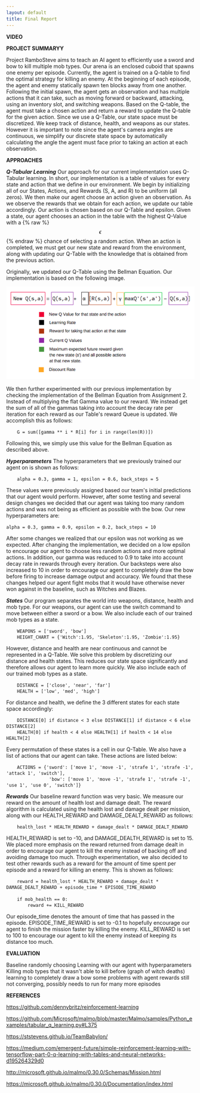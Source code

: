 ```yaml
---
layout: default
title: Final Report
---
```


**VIDEO**

**PROJECT SUMMARYY**

Project RamboSteve aims to teach an AI agent to efficiently use a sword and bow to kill multiple mob types. Our arena is an enclosed cuboid that spawns one enemy per episode. Currently, the agent is trained on a Q-table to find the optimal strategy for killing an enemy. At the beginning of each episode, the agent and enemy statically spawn ten blocks away from one another. Following the initial spawn, the agent gets an observation and has multiple actions that it can take, such as moving forward or backward, attacking, using an inventory slot, and switching weapons. Based on the Q-table, the agent must take a chosen action and return a reward to update the Q-table for the given action. Since we use a Q-Table, our state space must be discretized. We keep track of distance, health, and weapons as our states. However it is important to note since the agent's camera angles are continuous, we simplify our discrete state space by automatically calculating the angle the agent must face prior to taking an action at each observation. 

**APPROACHES**

***Q-Tabular Learning***
Our approach for our current implementation uses Q-Tabular learning. In short, our implementation is a table of values for every state and action that we define in our environment. We begin by initializing all of our States, Actions, and Rewards (S, A, and R) to be uniform (all zeros). We then make our agent choose an action given an observation. As we observe the rewards that we obtain for each action, we update our table accordingly.
Our action is chosen based on our Q-Table and epsilon. Given a state, our agent chooses an action in the table with the highest Q-Value with a {% raw %} $$ \epsilon $$ {% endraw %} chance of selecting a random action. When an action is completed, we must get our new state and reward from the environment, along with updating our Q-Table with the knowledge that is obtained from the previous action.

Originally, we updated our Q-Table using the Bellman Equation. Our implementation is based on the following image.

![alt text](https://raw.githubusercontent.com/rlee97/RamboSteve/master/docs/assets/images/q_tabular_action.png)

We then further experimented with our previous implementation by checking the implementation of the Bellman Equation from Assignment 2. Instead of multiplying the flat Gamma value to our reward. We instead get the sum of all of the gammas taking into account the decay rate per iteration for each reward as our Table's reward Queue is updated. We accomplish this as follows:

        G = sum([gamma ** i * R[i] for i in range(len(R))])

Following this, we simply use this value for the Bellman Equation as described above.

***Hyperparameters***
The hyperparameters that we previously trained our agent on is shown as follows:

        alpha = 0.3, gamma = 1, epsilon = 0.6, back_steps = 5

These values were previously assigned based our team's initial predictions that our agent would perform. However, after some testing and several design changes we decided that our agent was taking too many random actions and was not being as efficient as possible with the bow. Our new hyperparameters are:

    alpha = 0.3, gamma = 0.9, epsilon = 0.2, back_steps = 10

After some changes we realized that our epsilon was not working as we expected. After changing the implementation, we decided on a low epsilon to encourage our agent to choose less random actions and more optimal actions. In addition, our gamma was reduced to 0.9 to take into account decay rate in rewards through every iteration. Our backsteps were also increased to 10 in order to encourage our agent to completely draw the bow before firing to increase damage output and accuracy. We found that these changes helped our agent fight mobs that it would have otherwise never won against in the baseline, such as Witches and Blazes.

***States***
Our program separates the world into weapons, distance, health and mob type. For our weapons, our agent can use the switch command to move between either a sword or a bow. We also include each of our trained mob types as a state. 
        
        WEAPONS = ['sword', 'bow']
        HEIGHT_CHART = {'Witch':1.95, 'Skeleton':1.95, 'Zombie':1.95}


However, distance and health are near continuous and cannot be represented in a Q-Table. We solve this problem by discretizing our distance and health states. This reduces our state space significantly and therefore allows our agent to learn more quickly. We also include each of our trained mob types as a state.

        DISTANCE = ['close', 'near', 'far']
        HEALTH = ['low', 'med', 'high']

For distance and health, we define the 3 different states for each state space accordingly:

        DISTANCE[0] if distance < 3 else DISTANCE[1] if distance < 6 else DISTANCE[2]
        HEALTH[0] if health < 4 else HEALTH[1] if health < 14 else HEALTH[2]

Every permutation of these states is a cell in our Q-Table. We also have a list of actions that our agent can take. These actions are listed below:

        ACTIONS = {'sword': ['move 1', 'move -1', 'strafe 1', 'strafe -1', 'attack 1', 'switch'], 
                    'bow': ['move 1', 'move -1', 'strafe 1', 'strafe -1', 'use 1', 'use 0', 'switch']}

***Rewards***
Our baseline reward function was very basic. We measure our reward on the amount of health lost and damage dealt. The reward algorithm is calculated using the health lost and damage dealt per mission, along with our HEALTH_REWARD and DAMAGE_DEALT_REWARD as follows:
        
        health_lost * HEALTH_REWARD + damage_dealt * DAMAGE_DEALT_REWARD

HEALTH_REWARD is set to -10, and DAMAGE_DEALTH_REWARD is set to 15. We placed more emphasis on the reward returned from damage dealt in order to encourage our agent to kill the enemy instead of backing off and avoiding damage too much. Through experimentation, we also decided to test other rewards such as a reward for the amount of time spent per episode and a reward for killing an enemy. This is shown as follows:
        
        reward = health_lost * HEALTH_REWARD + damage_dealt * DAMAGE_DEALT_REWARD + episode_time * EPISODE_TIME_REWARD
        
        if mob_health == 0:
            reward += KILL_REWARD

Our episode_time denotes the amount of time that has passed in the episode. EPISODE_TIME_REWARD is set to -0.1 to hopefully encourage our agent to finish the mission faster by killing the enemy. KILL_REWARD is set to 100 to encourage our agent to kill the enemy instead of keeping its distance too much.

**EVALUATION**

Baseline randomly choosing
Learning with our agent with hyperparameters
Killing mob types that it wasn't able to kill before (graph of witch deaths)
learning to completely draw a bow
some problems with agent rewards still not converging, possibly needs to run for many more episodes

**REFERENCES**

https://github.com/dennybritz/reinforcement-learning

https://github.com/Microsoft/malmo/blob/master/Malmo/samples/Python_examples/tabular_q_learning.py#L375

https://ststevens.github.io/TeamBabylon/

https://medium.com/emergent-future/simple-reinforcement-learning-with-tensorflow-part-0-q-learning-with-tables-and-neural-networks-d195264329d0

http://microsoft.github.io/malmo/0.30.0/Schemas/Mission.html

https://microsoft.github.io/malmo/0.30.0/Documentation/index.html
